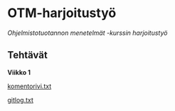 # OTM-harjoitustyö

*Ohjelmistotuotannon menetelmät -kurssin harjoitustyö*

## Tehtävät

**Viikko 1**

[komentorivi.txt](https://github.com/Mustekala/otm-harjoitustyo/blob/master/laskarit/viikko1/komentorivi.txt)

[gitlog.txt](https://github.com/Mustekala/otm-harjoitustyo/blob/master/laskarit/viikko1/gitlog.txt)
